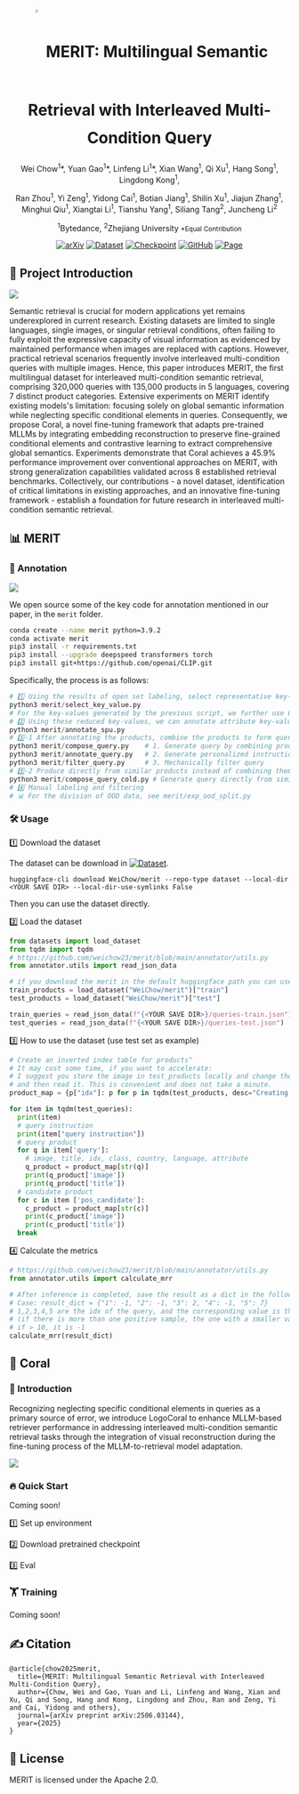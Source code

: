<h1 align="center" style="line-height: 50px;">
  <img src='https://merit-2025.github.io/static/images/merit.png' width="4%" height="auto" style="vertical-align: middle;">
  MERIT: Multilingual Semantic Retrieval with Interleaved Multi-Condition Query
</h1>

<div align="center">
Wei Chow<sup>1</sup>*, Yuan Gao<sup>1</sup>*, Linfeng Li<sup>1</sup>*, Xian Wang<sup>1</sup>, Qi Xu<sup>1</sup>, Hang Song<sup>1</sup>, Lingdong Kong<sup>1</sup>, 

Ran Zhou<sup>1</sup>, Yi Zeng<sup>1</sup>, Yidong Cai<sup>1</sup>, Botian Jiang<sup>1</sup>, Shilin Xu<sup>1</sup>, Jiajun Zhang<sup>1</sup>, Minghui Qiu<sup>1</sup>, Xiangtai Li<sup>1</sup>, Tianshu Yang<sup>1</sup>, Siliang Tang<sup>2</sup>, Juncheng Li<sup>2</sup>

<sup>1</sup>Bytedance, <sup>2</sup>Zhejiang University    <small>*Equal Contribution</small>

[![arXiv](https://img.shields.io/badge/arXiv-2506.03144-b31b1b.svg)](https://arxiv.org/abs/2506.03144)
[![Dataset](https://img.shields.io/badge/🤗%20Huggingface-Dataset-yellow)](https://huggingface.co/datasets/WeiChow/merit)
[![Checkpoint](https://img.shields.io/badge/🤗%20Huggingface-CKPT-blue)]()
[![GitHub](https://img.shields.io/badge/GitHub-Repo-181717?logo=github)](https://github.com/weichow23/merit)
[![Page](https://img.shields.io/badge/Home-Page-b3.svg)](https://merit-2025.github.io//)
</div>

## 🚀 Project Introduction

![](https://merit-2025.github.io/static/images/teaser.png)

Semantic retrieval is crucial for modern applications yet remains underexplored in current research. Existing datasets are limited to single languages, single images, or singular retrieval conditions, often failing to fully exploit the expressive capacity of visual information as evidenced by maintained performance when images are replaced with captions. However, practical retrieval scenarios frequently involve interleaved multi-condition queries with multiple images. Hence, this paper introduces MERIT, the first multilingual dataset for interleaved multi-condition semantic retrieval, comprising 320,000 queries with 135,000 products in 5 languages, covering 7 distinct product categories. Extensive experiments on MERIT identify existing models's limitation: focusing solely on global semantic information while neglecting specific conditional elements in queries. Consequently, we propose Coral, a novel fine-tuning framework that adapts pre-trained MLLMs by integrating embedding reconstruction to preserve fine-grained conditional elements and contrastive learning to extract comprehensive global semantics. Experiments demonstrate that Coral achieves a 45.9% performance improvement over conventional approaches on MERIT, with strong generalization capabilities validated across 8 established retrieval benchmarks. Collectively, our contributions - a novel dataset, identification of critical limitations in existing approaches, and an innovative fine-tuning framework - establish a foundation for future research in interleaved multi-condition semantic retrieval.


## 📊 MERIT

### 📝 Annotation
![](https://merit-2025.github.io/static/images/part1/pipeline.png)

We open source some of the key code for annotation mentioned in our paper, in the `merit` folder.

```bash
conda create --name merit python=3.9.2
conda activate merit
pip3 install -r requirements.txt
pip3 install --upgrade deepspeed transformers torch
pip3 install git+https://github.com/openai/CLIP.git
```

Specifically, the process is as follows:

```python
# 1️⃣ Using the results of open set labeling, select representative key-values
python3 merit/select_key_value.py
# For the key-values ​​generated by the previous script, we further use GPT to filter out usable key-values. The results are shown in the file `merit/attribute_cards`
# 2️⃣ Using these reduced key-values, we can annotate attribute key-values ​​for each product (note that one SPU has multiple SKUs)
python3 merit/annotate_spu.py
# 3️⃣-1 After annotating the products, combine the products to form query pairs
python3 merit/compose_query.py    # 1. Generate query by combining products
python3 merit/annotate_query.py   # 2. Generate personalized instructions for query
python3 merit/filter_query.py     # 3. Mechanically filter query
# 3️⃣-2 Produce directly from similar products instead of combining them first
python3 merit/compose_query_cold.py # Generate query directly from similar products
# 4️⃣ Manual labeling and filtering
# 📊 For the division of OOD data, see merit/exp_ood_split.py
```

### 🛠️ Usage

1️⃣ Download the dataset

The dataset can be download in [![Dataset](https://img.shields.io/badge/🤗%20Huggingface-Dataset-yellow)](https://huggingface.co/datasets/WeiChow/merit).

```shell
huggingface-cli download WeiChow/merit --repo-type dataset --local-dir <YOUR SAVE DIR> --local-dir-use-symlinks False
```

Then you can use the dataset directly.

2️⃣ Load the dataset

```python
from datasets import load_dataset
from tqdm import tqdm
# https://github.com/weichow23/merit/blob/main/annotator/utils.py
from annotator.utils import read_json_data

# if you download the merit in the default huggingface path you can use "WeiChow/merit" instead of <YOUR SAVE DIR>
train_products = load_dataset("WeiChow/merit")["train"]
test_products = load_dataset("WeiChow/merit")["test"]

train_queries = read_json_data(f"{<YOUR SAVE DIR>}/queries-train.json")
test_queries = read_json_data(f"{<YOUR SAVE DIR>}/queries-test.json")
```

3️⃣ How to use the dataset (use test set as example)

```python
# Create an inverted index table for products"
# It may cost some time, if you want to accelerate:
# I suggest you store the image in test_products locally and change the field to the local image address, 
# and then read it. This is convenient and does not take a minute.
product_map = {p["idx"]: p for p in tqdm(test_products, desc="Creating product map")}

for item in tqdm(test_queries):
  print(item)
  # query instruction
  print(item["query instruction"])
  # query product
  for q in item['query']:
    # image, title, idx, class, country, language, attribute
    q_product = product_map[str(q)]
    print(q_product['image'])
    print(q_product['title'])
  # candidate product
  for c in item ['pos_candidate']:
    c_product = product_map[str(c)]
    print(c_product['image'])
    print(c_product['title'])
  break
```

4️⃣ Calculate the metrics

```python
# https://github.com/weichow23/merit/blob/main/annotator/utils.py
from annotator.utils import calculate_mrr

# After inference is completed, save the result as a dict in the following format
# Case: result_dict = {"1": -1, "2": -1, "3": 2, "4": -1, "5": 7}
# 1,2,3,4,5 are the idx of the query, and the corresponding value is the position where the first positive sample appears 
# (if there is more than one positive sample, the one with a smaller value is taken, that is, the one in front), 
# if > 10, it is -1
calculate_mrr(result_dict)
```

## 🪸 Coral
### 🌟 Introduction
Recognizing neglecting specific conditional elements in queries as a primary source of error, we introduce LogoCoral to enhance MLLM-based retriever performance in addressing interleaved multi-condition semantic retrieval tasks through the integration of visual reconstruction during the fine-tuning process of the MLLM-to-retrieval model adaptation.

![](https://merit-2025.github.io/static/images/part3/method.png)

### 🔥 Quick Start
Coming soon!

1️⃣ Set up environment


2️⃣ Download pretrained checkpoint


3️⃣ Eval

### 🏋️ Training
Coming soon!

## ✍️ Citation
```
@article{chow2025merit,
  title={MERIT: Multilingual Semantic Retrieval with Interleaved Multi-Condition Query},
  author={Chow, Wei and Gao, Yuan and Li, Linfeng and Wang, Xian and Xu, Qi and Song, Hang and Kong, Lingdong and Zhou, Ran and Zeng, Yi and Cai, Yidong and others},
  journal={arXiv preprint arXiv:2506.03144},
  year={2025}
}
```

## 📜 License
MERIT is licensed under the Apache 2.0.
